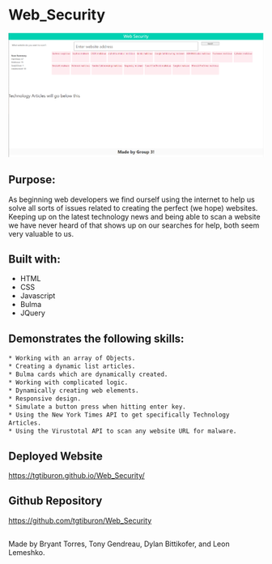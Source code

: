 # Web_Security

<img src="./assets/images/web_security.PNG"
     alt="The user interface of Web Security." width="960"
      />


## Purpose:
As beginning web developers we find ourself using the internet to help us solve all sorts of issues related to creating the perfect (we hope) websites.  Keeping up on the latest technology news and being able to scan a website we have never heard of that shows up on our searches for help, both seem very valuable to us.



## Built with:
* HTML
* CSS
* Javascript
* Bulma
* JQuery



## Demonstrates the following skills:

    * Working with an array of Objects.
    * Creating a dynamic list articles.
    * Bulma cards which are dynamically created.
    * Working with complicated logic.
    * Dynamically creating web elements.
    * Responsive design.
    * Simulate a button press when hitting enter key.
    * Using the New York Times API to get specifically Technology Articles.
    * Using the Virustotal API to scan any website URL for malware.




## Deployed Website
https://tgtiburon.github.io/Web_Security/

## Github Repository
https://github.com/tgtiburon/Web_Security


##

Made by Bryant Torres, Tony Gendreau, Dylan Bittikofer, and Leon Lemeshko.

